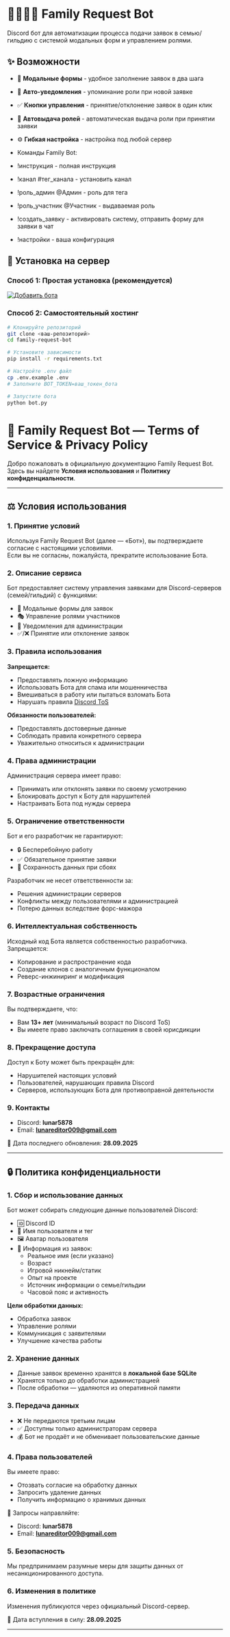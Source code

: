 # 👨‍👩‍👧‍👦 Family Request Bot

Discord бот для автоматизации процесса подачи заявок в семью/гильдию с системой модальных форм и управлением ролями.

## ✨ Возможности

- 📝 **Модальные формы** - удобное заполнение заявок в два шага
- 🔔 **Авто-уведомления** - упоминание роли при новой заявке
- ✅ **Кнопки управления** - принятие/отклонение заявок в один клик
- 👥 **Автовыдача ролей** - автоматическая выдача роли при принятии заявки
- ⚙️ **Гибкая настройка** - настройка под любой сервер

- Команды Family Bot:

- !инструкция - полная инструкция
- !канал #тег_канала - установить канал
- !роль_админ @Админ - роль для тега
- !роль_участник @Участник - выдаваемая роль
- !создать_заявку - активировать систему, отправить форму для заявки в чат
- !настройки - ваша конфигурация

## 🚀 Установка на сервер

### Способ 1: Простая установка (рекомендуется)
[![Добавить бота](https://img.shields.io/badge/Добавить_бота-5865F2?style=for-the-badge&logo=discord&logoColor=white)](https://discord.com/oauth2/authorize?client_id=1421818595842723840&permissions=2416299008&integration_type=0&scope=applications.commands+bot)

### Способ 2: Самостоятельный хостинг
```bash
# Клонируйте репозиторий
git clone <ваш-репозиторий>
cd family-request-bot

# Установите зависимости
pip install -r requirements.txt

# Настройте .env файл
cp .env.example .env
# Заполните BOT_TOKEN=ваш_токен_бота

# Запустите бота
python bot.py
```

# 📜 Family Request Bot — Terms of Service & Privacy Policy

Добро пожаловать в официальную документацию Family Request Bot.  
Здесь вы найдете **Условия использования** и **Политику конфиденциальности**.

---

## ⚖️ Условия использования

### 1. Принятие условий
Используя Family Request Bot (далее — «Бот»), вы подтверждаете согласие с настоящими условиями.  
Если вы не согласны, пожалуйста, прекратите использование Бота.

### 2. Описание сервиса
Бот предоставляет систему управления заявками для Discord-серверов (семей/гильдий) с функциями:
- 📝 Модальные формы для заявок  
- 🎭 Управление ролями участников  
- 🔔 Уведомления для администрации  
- ✅/❌ Принятие или отклонение заявок  

### 3. Правила использования

**Запрещается:**
- Предоставлять ложную информацию  
- Использовать Бота для спама или мошенничества  
- Вмешиваться в работу или пытаться взломать Бота  
- Нарушать правила [Discord ToS](https://discord.com/terms)  

**Обязанности пользователей:**
- Предоставлять достоверные данные  
- Соблюдать правила конкретного сервера  
- Уважительно относиться к администрации  

### 4. Права администрации
Администрация сервера имеет право:
- Принимать или отклонять заявки по своему усмотрению  
- Блокировать доступ к Боту для нарушителей  
- Настраивать Бота под нужды сервера  

### 5. Ограничение ответственности
Бот и его разработчик не гарантируют:
- 🔒 Бесперебойную работу  
- ✅ Обязательное принятие заявки  
- 💾 Сохранность данных при сбоях  

Разработчик не несет ответственности за:
- Решения администрации серверов  
- Конфликты между пользователями и администрацией  
- Потерю данных вследствие форс-мажора  

### 6. Интеллектуальная собственность
Исходный код Бота является собственностью разработчика.  
Запрещается:  
- Копирование и распространение кода  
- Создание клонов с аналогичным функционалом  
- Реверс-инжиниринг и модификация  

### 7. Возрастные ограничения
Вы подтверждаете, что:  
- Вам **13+ лет** (минимальный возраст по Discord ToS)  
- Вы имеете право заключать соглашения в своей юрисдикции  

### 8. Прекращение доступа
Доступ к Боту может быть прекращён для:
- Нарушителей настоящих условий  
- Пользователей, нарушающих правила Discord  
- Серверов, использующих Бота для противоправной деятельности  

### 9. Контакты
- Discord: **lunar5878**  
- Email: **lunareditor009@gmail.com**  

📅 Дата последнего обновления: **28.09.2025**

---

## 🔒 Политика конфиденциальности

### 1. Сбор и использование данных
Бот может собирать следующие данные пользователей Discord:
- 🆔 Discord ID  
- 👤 Имя пользователя и тег  
- 🖼️ Аватар пользователя  
- 📄 Информация из заявок:  
  - Реальное имя (если указано)  
  - Возраст  
  - Игровой никнейм/статик  
  - Опыт на проекте  
  - Источник информации о семье/гильдии  
  - Часовой пояс и активность  

**Цели обработки данных:**
- Обработка заявок  
- Управление ролями  
- Коммуникация с заявителями  
- Улучшение качества работы  

### 2. Хранение данных
- Данные заявок временно хранятся в **локальной базе SQLite**  
- Хранятся только до обработки администрацией  
- После обработки — удаляются из оперативной памяти  

### 3. Передача данных
- ❌ Не передаются третьим лицам  
- ✅ Доступны только администраторам сервера  
- 💰 Бот не продаёт и не обменивает пользовательские данные  

### 4. Права пользователей
Вы имеете право:
- Отозвать согласие на обработку данных  
- Запросить удаление данных  
- Получить информацию о хранимых данных  

📩 Запросы направляйте:  
- Discord: **lunar5878**  
- Email: **lunareditor009@gmail.com**  

### 5. Безопасность
Мы предпринимаем разумные меры для защиты данных от несанкционированного доступа.  

### 6. Изменения в политике
Изменения публикуются через официальный Discord-сервер.  

📅 Дата вступления в силу: **28.09.2025**

---
